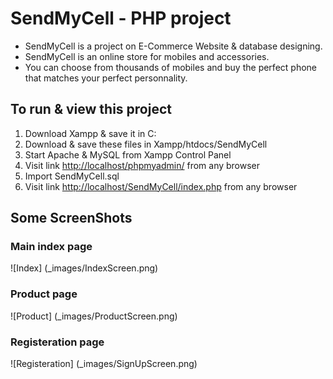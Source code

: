 # SendMyCell - PHP project
- SendMyCell is a project on E-Commerce Website & database designing. 
- SendMyCell is an online store for mobiles and accessories. 
- You can choose from thousands of mobiles and buy the perfect phone that matches your perfect personnality.

## To run & view this project
  1. Download Xampp & save it in C:
  2. Download & save these files in Xampp/htdocs/SendMyCell
  3. Start Apache & MySQL from Xampp Control Panel
  4. Visit link [http://localhost/phpmyadmin/](http://localhost/phpmyadmin/) from any browser 
  5. Import SendMyCell.sql
  6. Visit link [http://localhost/SendMyCell/index.php](http://localhost/SendMyCell/index.php]) from any browser 
  
## Some ScreenShots

### Main index page
![Index] (_images/IndexScreen.png)

### Product page
![Product] (_images/ProductScreen.png)

### Registeration page
![Registeration] (_images/SignUpScreen.png)
